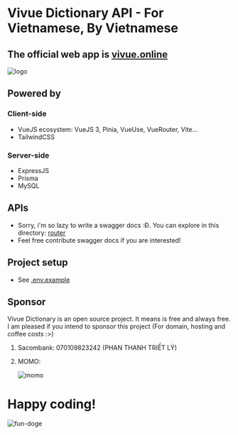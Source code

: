 # Vivue Dictionary API - For Vietnamese, By Vietnamese

## The official web app is [vivue.online](https://vivue.online/)

![logo](https://i.ibb.co/yRNPknv/android-chrome-192x192.png)

## Powered by

### Client-side

- VueJS ecosystem: VueJS 3, Pinia, VueUse, VueRouter, Vite...
- TailwindCSS

### Server-side

- ExpressJS
- Prisma
- MySQL

## APIs

- Sorry, i'm so lazy to write a swagger docs :Đ. You can explore in this directory: [router](https://github.com/leephan2k1/v-dictionary-api/tree/main/src/router)
- Feel free contribute swagger docs if you are interested!

## Project setup

- See [.env.example](https://github.com/leephan2k1/v-dictionary-api/blob/main/.env.example)

## Sponsor

Vivue Dictionary is an open source project. It means is free and always free.
I am pleased if you intend to sponsor this project (For domain, hosting and coffee costs :>)

1. Sacombank: 070109823242 (PHAN THANH TRIẾT LÝ)
2. MOMO:

   ![momo](https://i.ibb.co/g9KWyK3/1fc0f64ec9190d475408.jpg)

# Happy coding!

![fun-doge](https://i.ibb.co/9rTSpLM/21f58444ba137e4d2702.jpg)
